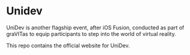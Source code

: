 # Unidev

UniDev is another flagship event, after iOS Fusion, conducted as part of graVITas to equip participants to step into the world of virtual reality.

This repo contains the official website for UniDev.